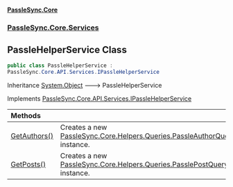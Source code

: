 #### [PassleSync.Core](index.md 'index')
### [PassleSync.Core.Services](PassleSync.Core.Services.md 'PassleSync.Core.Services')

## PassleHelperService Class

```csharp
public class PassleHelperService :
PassleSync.Core.API.Services.IPassleHelperService
```

Inheritance [System.Object](https://docs.microsoft.com/en-us/dotnet/api/System.Object 'System.Object') &#129106; PassleHelperService

Implements [PassleSync.Core.API.Services.IPassleHelperService](https://docs.microsoft.com/en-us/dotnet/api/PassleSync.Core.API.Services.IPassleHelperService 'PassleSync.Core.API.Services.IPassleHelperService')

| Methods | |
| :--- | :--- |
| [GetAuthors()](PassleSync.Core.Services.PassleHelperService.GetAuthors().md 'PassleSync.Core.Services.PassleHelperService.GetAuthors()') | Creates a new [PassleSync.Core.Helpers.Queries.PassleAuthorQuery](https://docs.microsoft.com/en-us/dotnet/api/PassleSync.Core.Helpers.Queries.PassleAuthorQuery 'PassleSync.Core.Helpers.Queries.PassleAuthorQuery') instance. |
| [GetPosts()](PassleSync.Core.Services.PassleHelperService.GetPosts().md 'PassleSync.Core.Services.PassleHelperService.GetPosts()') | Creates a new [PassleSync.Core.Helpers.Queries.PasslePostQuery](https://docs.microsoft.com/en-us/dotnet/api/PassleSync.Core.Helpers.Queries.PasslePostQuery 'PassleSync.Core.Helpers.Queries.PasslePostQuery') instance. |
